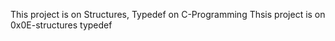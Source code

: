 This project is on Structures, Typedef on C-Programming
Thsis project is on 0x0E-structures typedef
